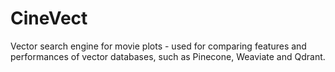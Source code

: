 # CineVect
Vector search engine for movie plots - used for comparing features and performances of vector databases, such as Pinecone, Weaviate and Qdrant.

